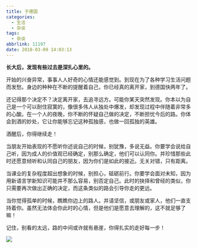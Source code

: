 ```yaml
---
title: 于德国
categories: 
  - 生活
  - 杂谈
tags:
  - 杂谈
abbrlink: 11197
date: 2018-03-09 14:03:13
---
```


**长大后，发现有些过去是深扎心里的。**

开始的兴奋异常，事事人人好奇的心情还能感觉到。到现在为了各种学习生活问题而发愁。身边的种种在不断的提醒着自己，你已经真的离开家，到德国快两年了。

还记得那个决定不？决定离开家，去追寻远方。可能你某天突然发现。你本以为自己是一个可以耐住寂寞的，像很多伟人从独处中爆发，却发现过程中伴随着非常多的心酸。在一个人的夜晚，你不断的怀疑自己做的决定，不断担忧今后的路。你体会到酒的妙处，它让你能够忘记这种孤独感，也做一回孤独的英雄。

酒醒后，你得继续走！

当朋友开始表现的不愿听你述说自己的时候，别犹豫，多说无益。你要学会说给自己听，因为成人的价值观已经确定，别那么确定，他们可以认同你。并珍惜那些此时还愿意倾听和认同自己的朋友，因为你们是如此的接近。无关对错，只有距离。

当课业的复杂程度超出想象的时候，别担心，砥砺前行。你要学会面对未知，因为用新语言学新知识可能并不那么容易，别否定自己。此时的抉择和曾经的类似，你只需要再次做出正确的决定，而这条类似的路会引导你走的更远。

当你觉得孤单的时候，瞧瞧你边上的路人。并请坚信，或朋友或家人，他们一直支持着你。虽然无法体会你此时的心情，但是他们是愿意去理解的，这不就足够了嘛！

记住，别看的太远，路的中间或许就有悬崖，你得扎实的走好每一步！

![](https://storage.googleapis.com/ning_picture/mainlogo.png)
